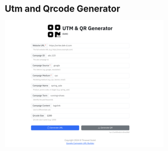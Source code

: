 # Utm and Qrcode Generator

![screenshot](https://raw.githubusercontent.com/t6tg/qrcode/main/screenshot.png)
